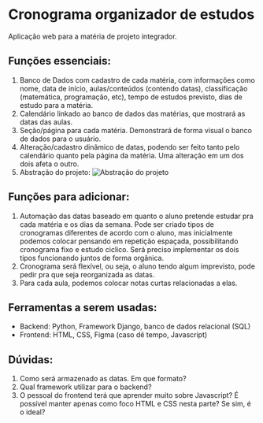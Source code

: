 # Cronograma organizador de estudos
Aplicação web para a matéria de projeto integrador.  
## Funções essenciais:
1.  Banco de Dados com cadastro de cada matéria, com informações como nome, data de início, aulas/conteúdos (contendo datas), classificação (matemática, programação, etc), tempo de estudos previsto, dias de estudo para a matéria.
2.  Calendário linkado ao banco de dados das matérias, que mostrará as datas das aulas.
3.  Seção/página para cada matéria. Demonstrará de forma visual o banco de dados para o usuário.
4.  Alteração/cadastro dinâmico de datas, podendo ser feito tanto pelo calendário quanto pela página da matéria. Uma alteração em um dos dois afeta o outro.
5.  Abstração do projeto: ![Abstração do projeto](https://github.com/potatoo14/ProjetoIntegrador/assets/100155926/771b6100-cb94-4cc5-8821-22e9576782b8)

## Funções para adicionar:
1.  Automação das datas baseado em quanto o aluno pretende estudar pra cada matéria e os dias da semana. Pode ser criado tipos de cronogramas diferentes de acordo com o aluno, mas inicialmente podemos colocar pensando em repetição espaçada, possibilitando cronograma fixo e estudo ciclico. Será preciso implementar os dois tipos funcionando juntos de forma orgânica.
2.  Cronograma será flexível, ou seja, o aluno tendo algum imprevisto, pode pedir pra que seja reorganizada as datas.
3.  Para cada aula, podemos colocar notas curtas relacionadas a elas.


## Ferramentas a serem usadas:
- Backend: Python, Framework Django, banco de dados relacional (SQL)
- Frontend: HTML, CSS, Figma (caso dê tempo, Javascript)
## Dúvidas:
1.  Como será armazenado as datas. Em que formato?
2.  Qual framework utilizar para o backend?
3.  O pessoal do frontend terá que aprender muito sobre Javascript? É possível manter apenas como foco HTML e CSS nesta parte? Se sim, é o ideal?
